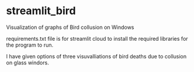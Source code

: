 # streamlit_bird
Visualization of graphs of Bird collusion on Windows


requirements.txt file is for streamlit cloud to install the required libraries for the program to run.

I have given options of three visuvalliations of bird deaths due to collusion on glass windors.
